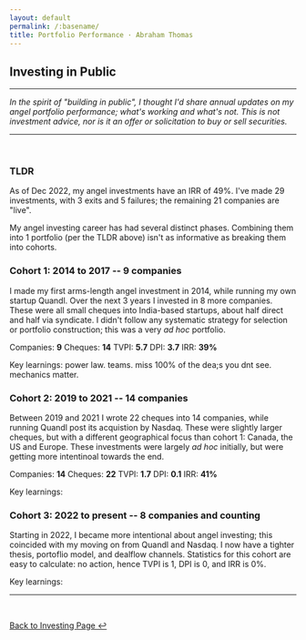 ```yaml
---
layout: default
permalink: /:basename/
title: Portfolio Performance · Abraham Thomas
---
```


## Investing in Public

----

*In the spirit of "building in public", I thought I'd share annual updates on my angel portfolio performance; what's working and what's not.  This is not investment advice, nor is it an offer or solicitation to buy or sell securities.*

---

<br/>

### TLDR

As of Dec 2022, my angel investments have an IRR of 49%.  I've made 29 investments, with 3 exits and 5 failures; the remaining 21 companies are "live".

My angel investing career has had several distinct phases.  Combining them into 1 portfolio (per the TLDR above) isn't as informative as breaking them into cohorts.


### Cohort 1: 2014 to 2017 -- 9 companies

I made my first arms-length angel investment in 2014, while running my own startup Quandl.  Over the next 3 years I invested in 8 more companies.  These were all small cheques into India-based startups, about half direct and half via syndicate.  I didn't follow any systematic strategy for selection or portfolio construction; this was a very *ad hoc* portfolio.

Companies: **9**
Cheques: **14**
TVPI: **5.7**
DPI: **3.7**
IRR: **39%**

Key learnings: power law. teams. miss 100% of the dea;s you dnt see. mechanics matter. 


### Cohort 2: 2019 to 2021 -- 14 companies

Between 2019 and 2021 I wrote 22 cheques into 14 companies, while running Quandl post its acquistion by Nasdaq.  These were slightly larger cheques, but with a different geographical focus than cohort 1: Canada, the US and Europe.  These investments were largely *ad hoc* initially, but were getting more intentinoal towards the end.

Companies: **14**
Cheques: **22**
TVPI: **1.7**
DPI: **0.1**
IRR: **41%**

Key learnings: 


### Cohort 3: 2022 to present -- 8 companies and counting

Starting in 2022, I became more intentional about angel investing; this coincided with my moving on from Quandl and Nasdaq.  I now have a tighter thesis, portoflio model, and dealflow channels.  Statistics for this cohort are easy to calculate: no action, hence TVPI is 1, DPI is 0, and IRR is 0%.

Key learnings:

----

<br/>

[Back to Investing Page ↩](/investing)

<br/>
<br/>